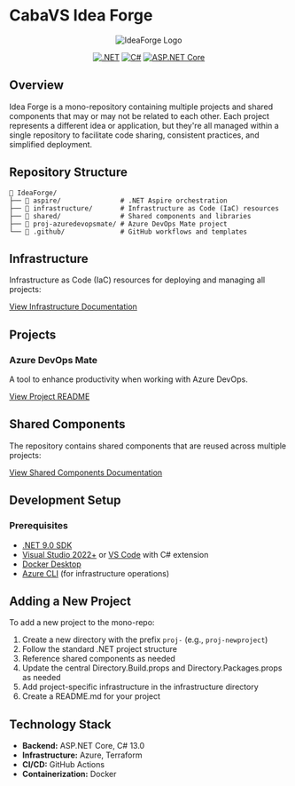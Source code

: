 ﻿# CabaVS Idea Forge

<div align="center">

![IdeaForge Logo](https://img.shields.io/badge/IdeaForge-Mono--Repo-orange?style=for-the-badge&logo=csharp)

[![.NET](https://img.shields.io/badge/.NET-9.0-512BD4?style=flat-square&logo=dotnet)](https://dotnet.microsoft.com/)
[![C#](https://img.shields.io/badge/C%23-13.0-239120?style=flat-square&logo=csharp)](https://docs.microsoft.com/en-us/dotnet/csharp/)
[![ASP.NET Core](https://img.shields.io/badge/ASP.NET%20Core-Latest-512BD4?style=flat-square&logo=dotnet)](https://docs.microsoft.com/en-us/aspnet/core/)

</div>

## Overview

Idea Forge is a mono-repository containing multiple projects and shared components that may or may not be related to each other. Each project represents a different idea or application, but they're all managed within a single repository to facilitate code sharing, consistent practices, and simplified deployment.

## Repository Structure

```
📁 IdeaForge/
├── 📁 aspire/               # .NET Aspire orchestration
├── 📁 infrastructure/       # Infrastructure as Code (IaC) resources
├── 📁 shared/               # Shared components and libraries
├── 📁 proj-azuredevopsmate/ # Azure DevOps Mate project
└── 📁 .github/              # GitHub workflows and templates
```

## Infrastructure

Infrastructure as Code (IaC) resources for deploying and managing all projects:

[View Infrastructure Documentation](./infrastructure/README.md)

## Projects

### Azure DevOps Mate

A tool to enhance productivity when working with Azure DevOps.

[View Project README](./proj-azuredevopsmate/README.md)

## Shared Components

The repository contains shared components that are reused across multiple projects:

[View Shared Components Documentation](./shared/README.md)

## Development Setup

### Prerequisites

- [.NET 9.0 SDK](https://dotnet.microsoft.com/download)
- [Visual Studio 2022+](https://visualstudio.microsoft.com/) or [VS Code](https://code.visualstudio.com/) with C# extension
- [Docker Desktop](https://www.docker.com/products/docker-desktop)
- [Azure CLI](https://docs.microsoft.com/en-us/cli/azure/install-azure-cli) (for infrastructure operations)

## Adding a New Project

To add a new project to the mono-repo:

1. Create a new directory with the prefix `proj-` (e.g., `proj-newproject`)
2. Follow the standard .NET project structure
3. Reference shared components as needed
4. Update the central Directory.Build.props and Directory.Packages.props as needed
5. Add project-specific infrastructure in the infrastructure directory
6. Create a README.md for your project

## Technology Stack

- **Backend:** ASP.NET Core, C# 13.0
- **Infrastructure:** Azure, Terraform
- **CI/CD:** GitHub Actions
- **Containerization:** Docker
